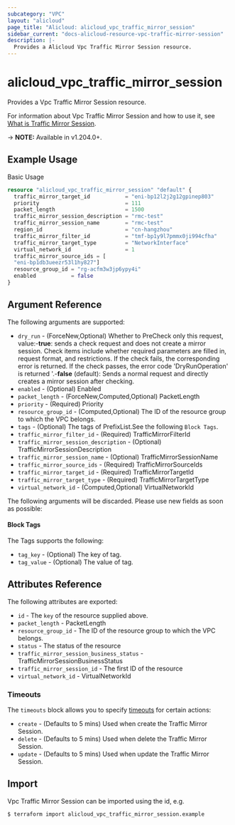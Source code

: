 ```yaml
---
subcategory: "VPC"
layout: "alicloud"
page_title: "Alicloud: alicloud_vpc_traffic_mirror_session"
sidebar_current: "docs-alicloud-resource-vpc-traffic-mirror-session"
description: |-
  Provides a Alicloud Vpc Traffic Mirror Session resource.
---
```


# alicloud_vpc_traffic_mirror_session

Provides a Vpc Traffic Mirror Session resource.

For information about Vpc Traffic Mirror Session and how to use it, see [What is Traffic Mirror Session](https://www.alibabacloud.com/help/en/).

-> **NOTE:** Available in v1.204.0+.

## Example Usage

Basic Usage

```terraform
resource "alicloud_vpc_traffic_mirror_session" "default" {
  traffic_mirror_target_id           = "eni-bp12l2j2g12gpinep803"
  priority                           = 111
  packet_length                      = 1500
  traffic_mirror_session_description = "rmc-test"
  traffic_mirror_session_name        = "rmc-test"
  region_id                          = "cn-hangzhou"
  traffic_mirror_filter_id           = "tmf-bp1y9l7pmmx0ji994cfha"
  traffic_mirror_target_type         = "NetworkInterface"
  virtual_network_id                 = 1
  traffic_mirror_source_ids = [
  "eni-bp1db3ueezr53l1hy827"]
  resource_group_id = "rg-acfm3w3jp6ypy4i"
  enabled           = false
}
```

## Argument Reference

The following arguments are supported:
* `dry_run` - (ForceNew,Optional) Whether to PreCheck only this request, value:-**true**: sends a check request and does not create a mirror session. Check items include whether required parameters are filled in, request format, and restrictions. If the check fails, the corresponding error is returned. If the check passes, the error code 'DryRunOperation' is returned '.-**false** (default): Sends a normal request and directly creates a mirror session after checking.
* `enabled` - (Optional) Enabled
* `packet_length` - (ForceNew,Computed,Optional) PacketLength
* `priority` - (Required) Priority
* `resource_group_id` - (Computed,Optional) The ID of the resource group to which the VPC belongs.
* `tags` - (Optional) The tags of PrefixList.See the following `Block Tags`.
* `traffic_mirror_filter_id` - (Required) TrafficMirrorFilterId
* `traffic_mirror_session_description` - (Optional) TrafficMirrorSessionDescription
* `traffic_mirror_session_name` - (Optional) TrafficMirrorSessionName
* `traffic_mirror_source_ids` - (Required) TrafficMirrorSourceIds
* `traffic_mirror_target_id` - (Required) TrafficMirrorTargetId
* `traffic_mirror_target_type` - (Required) TrafficMirrorTargetType
* `virtual_network_id` - (Computed,Optional) VirtualNetworkId

The following arguments will be discarded. Please use new fields as soon as possible:

#### Block Tags

The Tags supports the following:
* `tag_key` - (Optional) The key of tag.
* `tag_value` - (Optional) The value of tag.



## Attributes Reference

The following attributes are exported:
* `id` - The `key` of the resource supplied above.
* `packet_length` - PacketLength
* `resource_group_id` - The ID of the resource group to which the VPC belongs.
* `status` - The status of the resource
* `traffic_mirror_session_business_status` - TrafficMirrorSessionBusinessStatus
* `traffic_mirror_session_id` - The first ID of the resource
* `virtual_network_id` - VirtualNetworkId

### Timeouts

The `timeouts` block allows you to specify [timeouts](https://www.terraform.io/docs/configuration-0-11/resources.html#timeouts) for certain actions:
* `create` - (Defaults to 5 mins) Used when create the Traffic Mirror Session.
* `delete` - (Defaults to 5 mins) Used when delete the Traffic Mirror Session.
* `update` - (Defaults to 5 mins) Used when update the Traffic Mirror Session.

## Import

Vpc Traffic Mirror Session can be imported using the id, e.g.

```shell
$ terraform import alicloud_vpc_traffic_mirror_session.example 
```